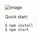 ![image](https://user-images.githubusercontent.com/64458111/203544668-c6233c81-cb0e-4a8f-a392-ff548026b258.png)


Quick start:

```
$ npm install
$ npm start
````


